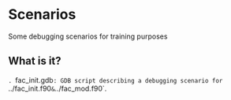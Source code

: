 # Scenarios
Some debugging scenarios for training purposes

## What is it?
`. `fac_init.gdb`: GDB script describing a debugging scenario
    for `../fac_init.f90` & `../fac_mod.f90`.
